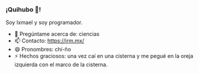 ### ¡Quihubo 👋!

Soy Ixmael y soy programador.

- 💬 Pregúntame acerca de: ciencias
- 📫 Contacto: https://irm.mx/
- 😄 Pronombres: chí-ño
- ⚡ Hechos graciosos: una vez caí en una cisterna y me pegué en la oreja izquierda con el marco de la cisterna.
